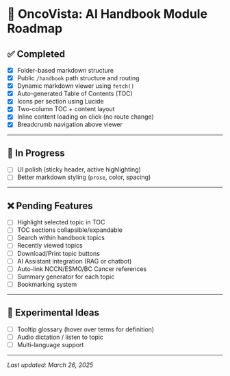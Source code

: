 # 🧠 OncoVista: AI Handbook Module Roadmap

## ✅ Completed

- [x] Folder-based markdown structure
- [x] Public `/handbook` path structure and routing
- [x] Dynamic markdown viewer using `fetch()`
- [x] Auto-generated Table of Contents (TOC)
- [x] Icons per section using Lucide
- [x] Two-column TOC + content layout
- [x] Inline content loading on click (no route change)
- [x] Breadcrumb navigation above viewer

---

## 🚧 In Progress

- [ ] UI polish (sticky header, active highlighting)
- [ ] Better markdown styling (`prose`, color, spacing)

---

## ❌ Pending Features

- [ ] Highlight selected topic in TOC
- [ ] TOC sections collapsible/expandable
- [ ] Search within handbook topics
- [ ] Recently viewed topics
- [ ] Download/Print topic buttons
- [ ] AI Assistant integration (RAG or chatbot)
- [ ] Auto-link NCCN/ESMO/BC Cancer references
- [ ] Summary generator for each topic
- [ ] Bookmarking system

---

## 🧪 Experimental Ideas

- [ ] Tooltip glossary (hover over terms for definition)
- [ ] Audio dictation / listen to topic
- [ ] Multi-language support

---

_Last updated: March 26, 2025_
